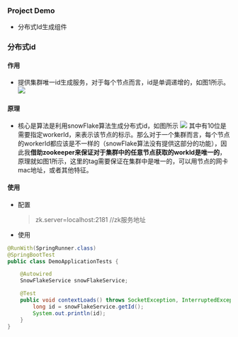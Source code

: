 ### Project Demo

- 分布式Id生成组件


### 分布式id
#### 作用
- 提供集群唯一id生成服务，对于每个节点而言，id是单调递增的，如图1所示。
![](https://ws3.sinaimg.cn/large/006tNbRwly1fwhwnsjp7yj30xo0kaacr.jpg)
#### 原理
- 核心是算法是利用snowFlake算法生成分布式id，如图所示
![](https://ws2.sinaimg.cn/large/006tNbRwly1fwhwv1vqw2j311k08a765.jpg)
其中有10位是需要指定workerId，来表示该节点的标示。那么对于一个集群而言，每个节点的workerId都应该是不一样的（snowFlake算法没有提供这部分的功能），因此我**借助zookeeper来保证对于集群中的任意节点获取的workId是唯一的**，
原理就如图1所示，这里的tag需要保证在集群中是唯一的，可以用节点的网卡mac地址，或者其他特征。


#### 使用

- 配置
   > zk.server=localhost:2181 //zk服务地址

- 使用
``` java
@RunWith(SpringRunner.class)
@SpringBootTest
public class DemoApplicationTests {

	@Autowired
	SnowFlakeService snowFlakeService;

	@Test
	public void contextLoads() throws SocketException, InterruptedException {
		long id = snowFlakeService.getId();
		System.out.println(id);
	}
}

```